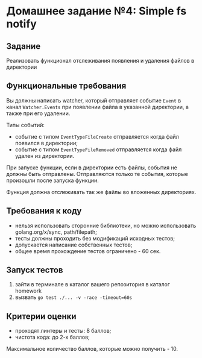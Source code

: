 # Домашнее задание №4: Simple fs notify

## Задание

Реализовать функционал отслеживания появления и удаления файлов в директории

## Функциональные требования

Вы должны написать watcher, который отправляет событие `Event`  в канал `Watcher.Events` при появлении файла в указанной директории, а также при его удалении.

Типы событий:

* событие с типом `EventTypeFileCreate` отправляется когда файл появился в директории;
* событие с типом `EventTypeFileRemoved` отправляется когда файл удален из директории.

При запуске функции, если в директории есть файлы, события не должны быть отправлены.
Отправляются только те события, которые произошли после запуска функции.

Функция должна отслеживать так же файлы во вложенных директориях.

## Требования к коду

* нельзя использовать сторонние библиотеки, но можно использовать golang.org/x/sync, path/filepath;
* тесты должны проходить без модификаций исходных тестов;
* допускается написание собственных тестов;
* общее время прохождение тестов ограничено - 60 сек.

## Запуск тестов

1. зайти в терминале в каталог вашего репозитория в каталог homework
2. вызвать ```go test ./... -v -race -timeout=60s```

## Критерии оценки

* проходят линтеры и тесты: 8 баллов;
* чистота кода: до 2-х баллов;

Максимальное количество баллов, которые можно получить - 10.
